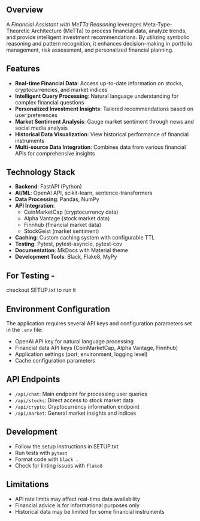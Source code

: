 ## Overview

A *Financial Assistant with MeTTa Reasoning* leverages Meta-Type-Theoretic Architecture (MeTTa) to process financial data, analyze trends, and provide intelligent investment recommendations. By utilizing symbolic reasoning and pattern recognition, it enhances decision-making in portfolio management, risk assessment, and personalized financial planning.

## Features
- **Real-time Financial Data**: Access up-to-date information on stocks, cryptocurrencies, and market indices
- **Intelligent Query Processing**: Natural language understanding for complex financial questions
- **Personalized Investment Insights**: Tailored recommendations based on user preferences
- **Market Sentiment Analysis**: Gauge market sentiment through news and social media analysis
- **Historical Data Visualization**: View historical performance of financial instruments
- **Multi-source Data Integration**: Combines data from various financial APIs for comprehensive insights

## Technology Stack
- **Backend**: FastAPI (Python)
- **AI/ML**: OpenAI API, scikit-learn, sentence-transformers
- **Data Processing**: Pandas, NumPy
- **API Integration**: 
  - CoinMarketCap (cryptocurrency data)
  - Alpha Vantage (stock market data)
  - Finnhub (financial market data)
  - StockGeist (market sentiment)
- **Caching**: Custom caching system with configurable TTL
- **Testing**: Pytest, pytest-asyncio, pytest-cov
- **Documentation**: MkDocs with Material theme
- **Development Tools**: Black, Flake8, MyPy

## For Testing -
 checkout SETUP.txt to run it

## Environment Configuration
The application requires several API keys and configuration parameters set in the `.env` file:
- OpenAI API key for natural language processing
- Financial data API keys (CoinMarketCap, Alpha Vantage, Finnhub)
- Application settings (port, environment, logging level)
- Cache configuration parameters

## API Endpoints
- `/api/chat`: Main endpoint for processing user queries
- `/api/stocks`: Direct access to stock market data
- `/api/crypto`: Cryptocurrency information endpoint
- `/api/market`: General market insights and indices

## Development
- Follow the setup instructions in SETUP.txt
- Run tests with `pytest`
- Format code with `black .`
- Check for linting issues with `flake8`

## Limitations
- API rate limits may affect real-time data availability
- Financial advice is for informational purposes only
- Historical data may be limited for some financial instruments




